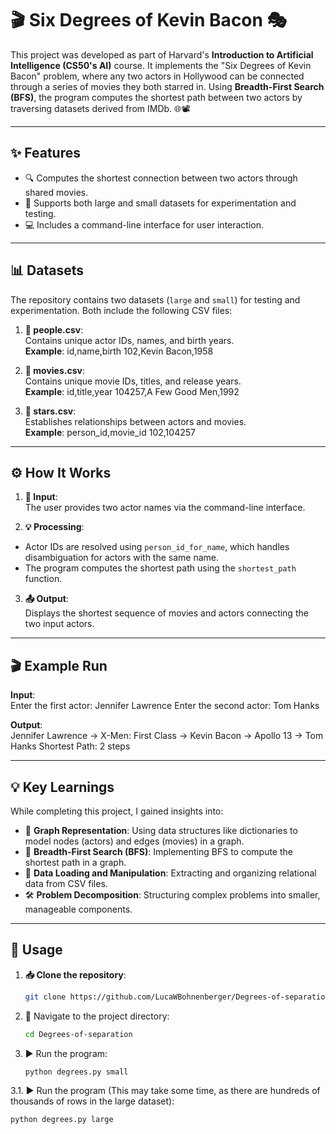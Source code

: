 # 🎬 Six Degrees of Kevin Bacon 🎭

This project was developed as part of Harvard's **Introduction to Artificial Intelligence (CS50's AI)** course. It implements the "Six Degrees of Kevin Bacon" problem, where any two actors in Hollywood can be connected through a series of movies they both starred in. Using **Breadth-First Search (BFS)**, the program computes the shortest path between two actors by traversing datasets derived from IMDb. 🌐📽️

---

## ✨ Features

- 🔍 Computes the shortest connection between two actors through shared movies.  
- 📂 Supports both large and small datasets for experimentation and testing.  
- 💻 Includes a command-line interface for user interaction.

---

## 📊 Datasets

The repository contains two datasets (`large` and `small`) for testing and experimentation. Both include the following CSV files:

1. **📁 people.csv**:  
   Contains unique actor IDs, names, and birth years.  
   **Example**: id,name,birth 102,Kevin Bacon,1958

2. **📁 movies.csv**:  
Contains unique movie IDs, titles, and release years.  
**Example**: id,title,year 104257,A Few Good Men,1992

3. **📁 stars.csv**:  
Establishes relationships between actors and movies.  
**Example**: person_id,movie_id 102,104257



---

## ⚙️ How It Works

1. **📝 Input**:  
The user provides two actor names via the command-line interface.  

2. **💡 Processing**:  
- Actor IDs are resolved using `person_id_for_name`, which handles disambiguation for actors with the same name.  
- The program computes the shortest path using the `shortest_path` function.  

3. **📤 Output**:  
Displays the shortest sequence of movies and actors connecting the two input actors.

---

## 🎬 Example Run

**Input**:  
Enter the first actor: Jennifer Lawrence
Enter the second actor: Tom Hanks

**Output**:  
Jennifer Lawrence → X-Men: First Class → Kevin Bacon → Apollo 13 → Tom Hanks
Shortest Path: 2 steps


---

## 💡 Key Learnings

While completing this project, I gained insights into:  
- 🧠 **Graph Representation**: Using data structures like dictionaries to model nodes (actors) and edges (movies) in a graph.  
- 🔄 **Breadth-First Search (BFS)**: Implementing BFS to compute the shortest path in a graph.  
- 📂 **Data Loading and Manipulation**: Extracting and organizing relational data from CSV files.  
- 🛠️ **Problem Decomposition**: Structuring complex problems into smaller, manageable components.  

---

## 🚀 Usage

1. **📥 Clone the repository**:  
   ```bash
   git clone https://github.com/LucaWBohnenberger/Degrees-of-separation

2. 📂 Navigate to the project directory:
   ```bash
   cd Degrees-of-separation

3. ▶️ Run the program:
   ```bash
   python degrees.py small

3.1. ▶️ Run the program (This may take some time, as there are hundreds of thousands of rows in the large dataset): 
   ```bash
   python degrees.py large

